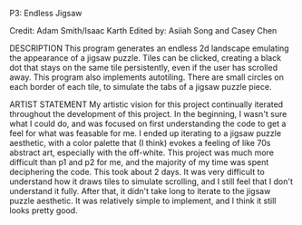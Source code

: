 P3: Endless Jigsaw

Credit: Adam Smith/Isaac Karth 
Edited by: Asiiah Song and Casey Chen

DESCRIPTION
This program generates an endless 2d landscape emulating the appearance of a jigsaw puzzle.  Tiles can be clicked, creating a black dot that stays on the same tile persistently, even if the user has scrolled away.  This program also implements autotiling.  There are small circles on each border of each tile, to simulate the tabs of a jigsaw puzzle piece.

ARTIST STATEMENT
My artistic vision for this project continually iterated throughout the development of this project.  In the beginning, I wasn't sure what I could do, and was focused on first understanding the code to get a feel for what was feasable for me.  I ended up iterating to a jigsaw puzzle aesthetic, with a color palette that (I think) evokes a feeling of like 70s abstract art, especially with the off-white.  This project was much more difficult than p1 and p2 for me, and the majority of my time was spent deciphering the code.  This took about 2 days.  It was very difficult to understand how it draws tiles to simulate scrolling, and I still feel that I don't understand it fully.  After that, it didn't take long to iterate to the jigsaw puzzle aesthetic.  It was relatively simple to implement, and I think it still looks pretty good.